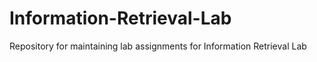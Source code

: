 # Information-Retrieval-Lab

Repository for maintaining lab assignments for Information Retrieval Lab
